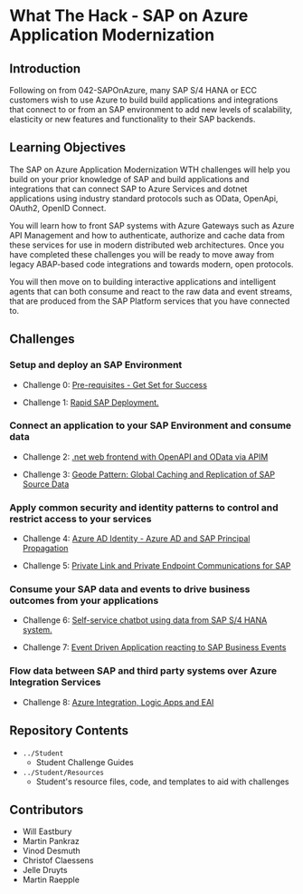 # What The Hack - SAP on Azure Application Modernization

## Introduction 

Following on from 042-SAPOnAzure, many SAP S/4 HANA or ECC customers wish to use Azure to build build applications and integrations that connect to or from an SAP environment to add new levels of scalability, elasticity or new features and functionality to their SAP backends. 

## Learning Objectives

The SAP on Azure Application Modernization WTH challenges will help you build on your prior knowledge of SAP and build applications and integrations that can connect SAP to Azure Services and dotnet applications using industry standard protocols such as OData, OpenApi, OAuth2, OpenID Connect. 

You will learn how to front SAP systems with Azure Gateways such as Azure API Management and how to authenticate, authorize and cache data from these services for use in modern distributed web architectures. Once you have completed these challenges you will be ready to move away from legacy ABAP-based code integrations and towards modern, open protocols.

You will then move on to building interactive applications and intelligent agents that can both consume and react to the raw data and event streams, that are produced from the SAP Platform services that you have connected to. 

## Challenges

### Setup and deploy an SAP Environment

- Challenge 0: [Pre-requisites - Get Set for Success](Student/00-prereqs.md)

- Challenge 1: [Rapid SAP Deployment.](Student/01-SAP-Auto-Deployment.md)

### Connect an application to your SAP Environment and consume data

- Challenge 2: [.net web frontend with OpenAPI and OData via APIM](Student/02-OpenAPIAndOdata.md)

- Challenge 3: [Geode Pattern: Global Caching and Replication of SAP Source Data](Student/03-GeodePattern.md)

### Apply common security and identity patterns to control and restrict access to your services

- Challenge 4: [Azure AD Identity - Azure AD and SAP Principal Propagation](Student/04-AzureADPrincipalPropagation.md)

- Challenge 5: [Private Link and Private Endpoint Communications for SAP](Student/05-PrivateLink.md)

### Consume your SAP data and events to drive business outcomes from your applications

- Challenge 6: [Self-service chatbot using data from SAP S/4 HANA system.](Student/06-Chatbot.md)

- Challenge 7: [Event Driven Application reacting to SAP Business Events](Student/07-EventDriven.md)

### Flow data between SAP and third party systems over Azure Integration Services

- Challenge 8: [Azure Integration, Logic Apps and EAI](Student/08-IntegrationWithAIS.md)

## Repository Contents
- `../Student`
  - Student Challenge Guides
- `../Student/Resources`
  - Student's resource files, code, and templates to aid with challenges

## Contributors
- Will Eastbury
- Martin Pankraz
- Vinod Desmuth
- Christof Claessens
- Jelle Druyts
- Martin Raepple
